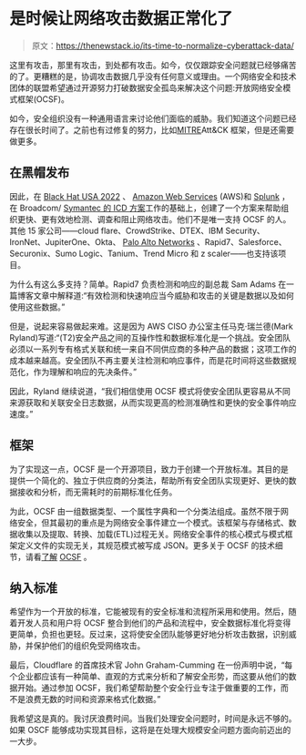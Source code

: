 # 是时候让网络攻击数据正常化了

> 原文：<https://thenewstack.io/its-time-to-normalize-cyberattack-data/>

这里有攻击，那里有攻击，到处都有攻击。如今，仅仅跟踪安全问题就已经够痛苦的了。更糟糕的是，协调攻击数据几乎没有任何意义或理由。一个网络安全和技术团体的联盟希望通过开源努力打破数据安全孤岛来解决这个问题:开放网络安全模式框架(OCSF)。

如今，安全组织没有一种通用语言来讨论他们面临的威胁。我们知道这个问题已经存在很长时间了。之前也有过修复的努力，比如[MITRE](https://attack.mitre.org/)Att&CK 框架，但是还需要做更多。

## 在黑帽发布

因此，在 [Black Hat USA 2022](https://www.blackhat.com/us-22/) 、 [Amazon Web Services](https://aws.amazon.com/?utm_content=inline-mention) (AWS)和 [Splunk](https://www.splunk.com/) ，在 Broadcom/ [Symantec 的 ICD 方案](https://icd-schema.symantec.com/)工作的基础上，创建了一个方案来帮助组织更快、更有效地检测、调查和阻止网络攻击。他们不是唯一支持 OCSF 的人。其他 15 家公司——cloud flare、CrowdStrike、DTEX、IBM Security、IronNet、JupiterOne、Okta、 [Palo Alto Networks](https://www.paloaltonetworks.com/cloud-security?utm_content=inline-mention) 、Rapid7、Salesforce、Securonix、Sumo Logic、Tanium、Trend Micro 和 z scaler——也支持该项目。

为什么有这么多支持？简单。Rapid7 负责检测和响应的副总裁 Sam Adams 在一篇博客文章中解释道:“有效检测和快速响应当今威胁和攻击的关键是数据以及如何使用这些数据。”

但是，说起来容易做起来难。这是因为 AWS CISO 办公室主任马克·瑞兰德(Mark Ryland)写道:“(T2)安全产品之间的互操作性和数据标准化是一个挑战。安全团队必须以一系列专有格式关联和统一来自不同供应商的多种产品的数据；这项工作的成本越来越高。安全团队不再主要关注检测和响应事件，而是花时间将这些数据规范化，作为理解和响应的先决条件。”

因此，Ryland 继续说道，“我们相信使用 OCSF 模式将使安全团队更容易从不同来源获取和关联安全日志数据，从而实现更高的检测准确性和更快的安全事件响应速度。”

## 框架

为了实现这一点，OCSF 是一个开源项目，致力于创建一个开放标准。其目的是提供一个简化的、独立于供应商的分类法，帮助所有安全团队实现更好、更快的数据接收和分析，而无需耗时的前期标准化任务。

为此，OCSF 由一组数据类型、一个属性字典和一个分类法组成。虽然不限于网络安全，但其最初的重点是为网络安全事件建立一个模式。该框架与存储格式、数据收集以及提取、转换、加载(ETL)过程无关。网络安全事件的核心模式与模式框架定义文件的实现无关，其规范模式被写成 JSON。更多关于 OCSF 的技术细节，请看[了解](https://github.com/ocsf/ocsf-docs/blob/main/Understanding%20OCSF.pdf) [OCSF](https://github.com/ocsf/ocsf-docs/blob/main/Understanding%20OCSF.pdf) 。

## 纳入标准

希望作为一个开放的标准，它能被现有的安全标准和流程所采用和使用。然后，随着开发人员和用户将 OCSF 整合到他们的产品和流程中，安全数据标准化将变得更简单，负担也更轻。反过来，这将使安全团队能够更好地分析攻击数据，识别威胁，并保护他们的组织免受网络攻击。

最后，Cloudflare 的首席技术官 John Graham-Cumming 在一份声明中说，“每个企业都应该有一种简单、直观的方式来分析和了解安全形势，而这要从他们的数据开始。通过参加 OCSF，我们希望帮助整个安全行业专注于做重要的工作，而不是浪费无数的时间和资源来格式化数据。”

我希望这是真的。我讨厌浪费时间。当我们处理安全问题时，时间是永远不够的。如果 OSCF 能够成功实现其目标，这将是在处理大规模安全问题方面向前迈出的一大步。

<svg xmlns:xlink="http://www.w3.org/1999/xlink" viewBox="0 0 68 31" version="1.1"><title>Group</title> <desc>Created with Sketch.</desc></svg>